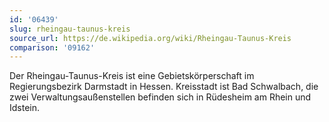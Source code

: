 ```yaml
---
id: '06439'
slug: rheingau-taunus-kreis
source_url: https://de.wikipedia.org/wiki/Rheingau-Taunus-Kreis
comparison: '09162'
---
```


Der Rheingau-Taunus-Kreis ist eine Gebietskörperschaft im Regierungsbezirk Darmstadt in Hessen. Kreisstadt ist Bad Schwalbach, die zwei Verwaltungsaußenstellen befinden sich in Rüdesheim am Rhein und Idstein.
